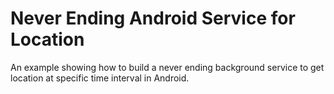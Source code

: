 # Never Ending Android Service for Location

An example showing how to build a never ending background service to get location at specific time interval in Android.  
